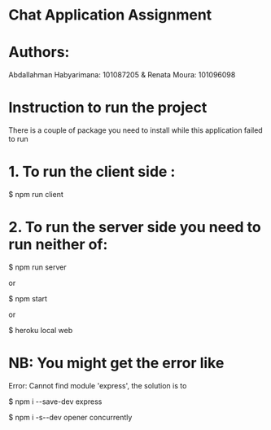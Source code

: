 # Chat Application Assignment

# Authors:

Abdallahman Habyarimana: 101087205  &   Renata Moura: 101096098

# Instruction to run the project

There is a couple of package you need to install while this application failed to run 
 
# 1. To run the client side :

$ npm run client

# 2. To run the server side you need to run neither of: 

$ npm run server

or

$ npm start

or

$ heroku local web

# NB: You might get the error like 

Error: Cannot find module 'express', the solution is to

$ npm i --save-dev express


$ npm i -s--dev opener concurrently







